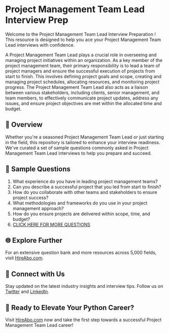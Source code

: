 # Project Management Team Lead Interview Prep

Welcome to the Project Management Team Lead Interview Preparation ! This resource is designed to help you ace your Project Management Team Lead interviews with confidence.

A Project Management Team Lead plays a crucial role in overseeing and managing project initiatives within an organization. As a key member of the project management team, their primary responsibility is to lead a team of project managers and ensure the successful execution of projects from start to finish. This involves defining project goals and scope, creating and managing project schedules, allocating resources, and monitoring project progress. The Project Management Team Lead also acts as a liaison between various stakeholders, including clients, senior management, and team members, to effectively communicate project updates, address any issues, and ensure project objectives are met within the allocated time and budget.

## 🚀 Overview

Whether you're a seasoned Project Management Team Lead or just starting in the field, this repository is tailored to enhance your interview readiness. We've curated a set of sample questions commonly asked in Project Management Team Lead interviews to help you prepare and succeed.

## 📝 Sample Questions

1. What experience do you have in leading project management teams?
2. Can you describe a successful project that you led from start to finish?
3. How do you collaborate with other teams and stakeholders to ensure project success?
4. What methodologies and frameworks do you use in your project management approach?
5. How do you ensure projects are delivered within scope, time, and budget?
6. [CLICK HERE FOR MORE QUESTIONS](https://hireabo.com/job/1_3_32/Project%20Management%20Team%20Lead)

## 🌐 Explore Further

For an extensive question bank and more resources across 5,000 fields, visit [HireAbo.com](https://www.hireabo.com).

## 📱 Connect with Us

Stay updated on the latest industry insights and interview tips. Follow us on [Twitter](https://twitter.com/hireabo) and [LinkedIn](https://www.linkedin.com/in/hire-abo-3609972a8/).

## 🚀 Ready to Elevate Your Python Career?

Visit [HireAbo.com](https://www.hireabo.com) now and take the first step towards a successful Project Management Team Lead career!